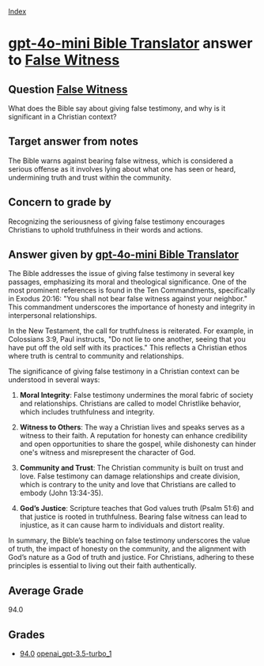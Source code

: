 
[Index](../../../index.md)
# [gpt-4o-mini Bible Translator](../../answering_models/gpt-4o-mini_Bible_Translator.md) answer to [False Witness](../../questions/False_Witness.md)

## Question [False Witness](../../questions/False_Witness.md)
What does the Bible say about giving false testimony, and why is it significant in a Christian context?

## Target answer from notes
The Bible warns against bearing false witness, which is considered a serious offense as it involves lying about what one has seen or heard, undermining truth and trust within the community.

## Concern to grade by
Recognizing the seriousness of giving false testimony encourages Christians to uphold truthfulness in their words and actions.

## Answer given by [gpt-4o-mini Bible Translator](../../answering_models/gpt-4o-mini_Bible_Translator.md)
The Bible addresses the issue of giving false testimony in several key passages, emphasizing its moral and theological significance. One of the most prominent references is found in the Ten Commandments, specifically in Exodus 20:16: "You shall not bear false witness against your neighbor." This commandment underscores the importance of honesty and integrity in interpersonal relationships.

In the New Testament, the call for truthfulness is reiterated. For example, in Colossians 3:9, Paul instructs, "Do not lie to one another, seeing that you have put off the old self with its practices." This reflects a Christian ethos where truth is central to community and relationships.

The significance of giving false testimony in a Christian context can be understood in several ways:

1. **Moral Integrity**: False testimony undermines the moral fabric of society and relationships. Christians are called to model Christlike behavior, which includes truthfulness and integrity.

2. **Witness to Others**: The way a Christian lives and speaks serves as a witness to their faith. A reputation for honesty can enhance credibility and open opportunities to share the gospel, while dishonesty can hinder one's witness and misrepresent the character of God.

3. **Community and Trust**: The Christian community is built on trust and love. False testimony can damage relationships and create division, which is contrary to the unity and love that Christians are called to embody (John 13:34-35).

4. **God’s Justice**: Scripture teaches that God values truth (Psalm 51:6) and that justice is rooted in truthfulness. Bearing false witness can lead to injustice, as it can cause harm to individuals and distort reality.

In summary, the Bible’s teaching on false testimony underscores the value of truth, the impact of honesty on the community, and the alignment with God’s nature as a God of truth and justice. For Christians, adhering to these principles is essential to living out their faith authentically.

## Average Grade
94.0

## Grades
 * [94.0](./False_Witness_grades/openai_gpt-3.5-turbo_1.md) [openai_gpt-3.5-turbo_1](../../grading_models/openai_gpt-3.5-turbo_1.md)
